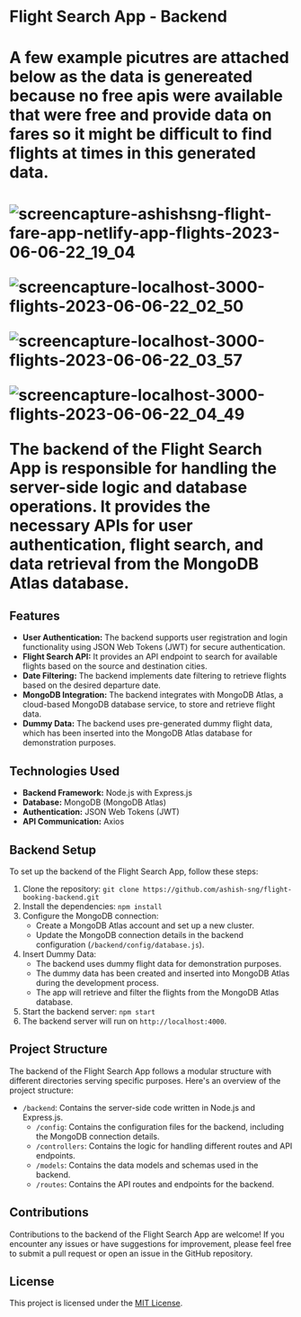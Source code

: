 # Flight Search App - Backend


<h1> A few example picutres are attached below as the data is genereated because no free apis were available that were free and provide data on fares so it might be difficult to find flights at times in this generated data.<h1>

![screencapture-ashishsng-flight-fare-app-netlify-app-flights-2023-06-06-22_19_04](https://github.com/ashish-sng/flight-booking-fare/assets/68745052/97273fe0-0441-4534-a7d6-312947a9d132)

![screencapture-localhost-3000-flights-2023-06-06-22_02_50](https://github.com/ashish-sng/flight-booking-fare/assets/68745052/47e5d8d1-f871-44b5-ac5a-00027c42c30c)

![screencapture-localhost-3000-flights-2023-06-06-22_03_57](https://github.com/ashish-sng/flight-booking-fare/assets/68745052/a5199d3d-bc44-4183-ad92-be64024dab18)


![screencapture-localhost-3000-flights-2023-06-06-22_04_49](https://github.com/ashish-sng/flight-booking-fare/assets/68745052/e79a54c7-6555-4eef-aaad-5805ee054561)


The backend of the Flight Search App is responsible for handling the server-side logic and database operations. It provides the necessary APIs for user authentication, flight search, and data retrieval from the MongoDB Atlas database.

## Features

- **User Authentication:** The backend supports user registration and login functionality using JSON Web Tokens (JWT) for secure authentication.
- **Flight Search API:** It provides an API endpoint to search for available flights based on the source and destination cities.
- **Date Filtering:** The backend implements date filtering to retrieve flights based on the desired departure date.
- **MongoDB Integration:** The backend integrates with MongoDB Atlas, a cloud-based MongoDB database service, to store and retrieve flight data.
- **Dummy Data:** The backend uses pre-generated dummy flight data, which has been inserted into the MongoDB Atlas database for demonstration purposes.

## Technologies Used

- **Backend Framework:** Node.js with Express.js
- **Database:** MongoDB (MongoDB Atlas)
- **Authentication:** JSON Web Tokens (JWT)
- **API Communication:** Axios

## Backend Setup

To set up the backend of the Flight Search App, follow these steps:

1. Clone the repository: `git clone https://github.com/ashish-sng/flight-booking-backend.git`
2. Install the dependencies: `npm install`
3. Configure the MongoDB connection:
   - Create a MongoDB Atlas account and set up a new cluster.
   - Update the MongoDB connection details in the backend configuration (`/backend/config/database.js`).
4. Insert Dummy Data:
   - The backend uses dummy flight data for demonstration purposes.
   - The dummy data has been created and inserted into MongoDB Atlas during the development process.
   - The app will retrieve and filter the flights from the MongoDB Atlas database.
5. Start the backend server: `npm start`
6. The backend server will run on `http://localhost:4000`.

## Project Structure

The backend of the Flight Search App follows a modular structure with different directories serving specific purposes. Here's an overview of the project structure:

- `/backend`: Contains the server-side code written in Node.js and Express.js.
  - `/config`: Contains the configuration files for the backend, including the MongoDB connection details.
  - `/controllers`: Contains the logic for handling different routes and API endpoints.
  - `/models`: Contains the data models and schemas used in the backend.
  - `/routes`: Contains the API routes and endpoints for the backend.

## Contributions

Contributions to the backend of the Flight Search App are welcome! If you encounter any issues or have suggestions for improvement, please feel free to submit a pull request or open an issue in the GitHub repository.

## License

This project is licensed under the [MIT License](LICENSE).

